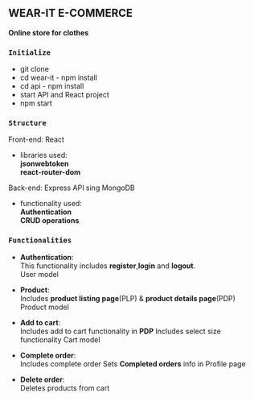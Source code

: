 ## WEAR-IT E-COMMERCE

**Online store for clothes**


### `Initialize`

- git clone 
- cd wear-it - npm install  
- cd api - npm install   
- start API and React project
- npm start

### `Structure`
Front-end: React  

- libraries used:  
 **jsonwebtoken**   
 **react-router-dom**

Back-end: Express API sing MongoDB
- functionality used:  
**Authentication**  
**CRUD operations**

### `Functionalities`

- **Authentication**:  
This functionality includes **register**,**login** and **logout**.  
User model

- **Product**:  
Includes **product listing page**(PLP) & **product details page**(PDP)  
Product model

- **Add to cart**:  
Includes add to cart functionality in **PDP**
Includes select size functionality
Cart model

- **Complete order**:  
Includes complete order 
Sets **Completed orders** info in Profile page  

- **Delete order**:   
Deletes products from cart  
